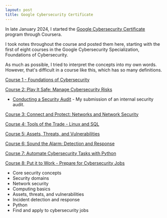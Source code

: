 ```yaml
---
layout: post
title: Google Cybersecurity Certificate 
---
```

In late January 2024, I started the [Google Cybersecurity Certificate](https://grow.google/intl/en_ca/certificates/cybersecurity/) program through Coursera.

I took notes throughout the course and posted them here, starting with the first of eight courses in the Google Cybersecurity Specialization, Foundations of Cybersecurity. 

As much as possible, I tried to interpret the concepts into my own words. However, that's difficult in a course like this, which has so many definitions.

[Course 1 - Foundations of Cybersecurity](https://1dgk.github.io/2024/01/25/gcc-course-1.html)

[Course 2: Play It Safe: Manage Cybersecurity Risks](https://1dgk.github.io/2024/01/28/gcc-course-2.html)
- [Conducting a Security Audit](https://1dgk.github.io/2024/02/02/gcc-course-2-sec-audit.html) - My submission of an internal security audit.

[Course 3: Connect and Protect: Networks and Network Security](https://1dgk.github.io/2024/02/03/gcc-course-3.html)

[Course 4: Tools of the Trade - Linux and SQL](https://1dgk.github.io/2024/02/16/gcc-course-4.html)

[Course 5: Assets, Threats, and Vulnerabilities](https://1dgk.github.io/2024/02/25/gcc-course-5.html)

[Course 6: Sound the Alarm: Detection and Response](https://1dgk.github.io/2024/03/08/gcc-course-6.html)

[Course 7: Automate Cybersecurity Tasks with Python](https://1dgk.github.io/2024/03/14/gcc-course-7.html)

[Course 8: Put it to Work - Prepare for Cybersecurity Jobs](https://1dgk.github.io/2024/03/21/gcc-course-8.html)

- Core security concepts
- Security domains
- Network security
- Computing basics
- Assets, threats, and vulnerabilities
- Incident detection and response
- Python
- Find and apply to cybersecurity jobs
